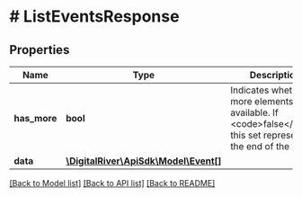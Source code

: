 # # ListEventsResponse

## Properties

Name | Type | Description | Notes
------------ | ------------- | ------------- | -------------
**has_more** | **bool** | Indicates whether more elements are available. If &lt;code&gt;false&lt;/code&gt; this set represents the end of the list. | [optional] 
**data** | [**\DigitalRiver\ApiSdk\Model\Event[]**](Event.md) |  | [optional] 

[[Back to Model list]](../../README.md#documentation-for-models) [[Back to API list]](../../README.md#documentation-for-api-endpoints) [[Back to README]](../../README.md)


